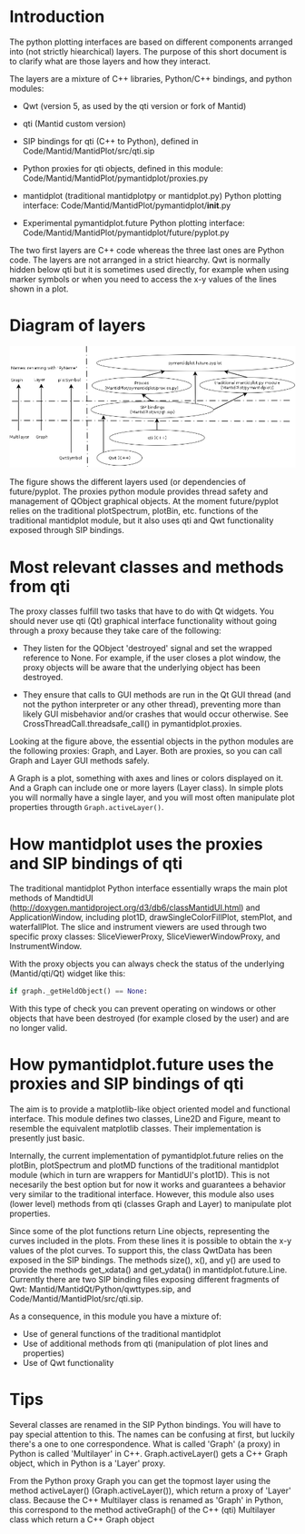 
Introduction
============

The python plotting interfaces are based on different components
arranged into (not strictly hiearchical) layers. The purpose of this
short document is to clarify what are those layers and how they
interact.

The layers are a mixture of C++ libraries, Python/C++ bindings, and
python modules:

- Qwt (version 5, as used by the qti version or fork of Mantid)

- qti (Mantid custom version)

- SIP bindings for qti (C++ to Python), defined in
  Code/Mantid/MantidPlot/src/qti.sip

- Python proxies for qti objects, defined in this module:
  Code/Mantid/MantidPlot/pymantidplot/proxies.py

- mantidplot (traditional mantidplotpy or mantidplot.py) Python
  plotting interface: Code/Mantid/MantidPlot/pymantidplot/__init__.py

- Experimental pymantidplot.future Python plotting interface:
  Code/Mantid/MantidPlot/pymantidplot/future/pyplot.py

The two first layers are C++ code whereas the three last ones are
Python code. The layers are not arranged in a strict hiearchy. Qwt is
normally hidden below qti but it is sometimes used directly, for
example when using marker symbols or when you need to access the x-y
values of the lines shown in a plot.

Diagram of layers
=================

![future/pyplot: diagram of layers](diagram_plotting_layers_pyplot.png)

The figure shows the different layers used (or dependencies of
future/pyplot. The proxies python module provides thread safety and
management of QObject graphical objects. At the moment future/pyplot
relies on the traditional plotSpectrum, plotBin, etc. functions of the
traditional mantidplot module, but it also uses qti and Qwt
functionality exposed through SIP bindings.

Most relevant classes and methods from qti
==========================================

The proxy classes fulfill two tasks that have to do with Qt
widgets. You should never use qti (Qt) graphical interface
functionality without going through a proxy because they take care of
the following:

- They listen for the QObject 'destroyed' signal and set the wrapped
  reference to None. For example, if the user closes a plot window,
  the proxy objects will be aware that the underlying object has been
  destroyed.

- They ensure that calls to GUI methods are run in the Qt GUI thread
  (and not the python interpreter or any other thread), preventing
  more than likely GUI misbehavior and/or crashes that would occur
  otherwise. See CrossThreadCall.threadsafe_call() in
  pymantidplot.proxies.

Looking at the figure above, the essential objects in the python
modules are the following proxies: Graph, and Layer. Both are proxies,
so you can call Graph and Layer GUI methods safely.

A Graph is a plot, something with axes and lines or colors displayed
on it. And a Graph can include one or more layers (Layer class). In
simple plots you will normally have a single layer, and you will most
often manipulate plot properties througth ```Graph.activeLayer()```.


How mantidplot uses the proxies and SIP bindings of qti
=======================================================

The traditional mantidplot Python interface essentially wraps the main
plot methods of MandtidUI
(http://doxygen.mantidproject.org/d3/db6/classMantidUI.html) and
ApplicationWindow, including plot1D, drawSingleColorFillPlot,
stemPlot, and waterfallPlot. The slice and instrument viewers are used
through two specific proxy classes: SliceViewerProxy,
SliceViewerWindowProxy, and InstrumentWindow.

With the proxy objects you can always check the status of the
underlying (Mantid/qti/Qt) widget like this:

```python
if graph._getHeldObject() == None:
```
With this type of check you can prevent operating on windows or other
objects that have been destroyed (for example closed by the user) and
are no longer valid.

How pymantidplot.future uses the proxies and SIP bindings of qti
================================================================

The aim is to provide a matplotlib-like object oriented model and
functional interface.  This module defines two classes, Line2D and
Figure, meant to resemble the equivalent matplotlib classes. Their
implementation is presently just basic.

Internally, the current implementation of pymantidplot.future relies
on the plotBin, plotSpectrum and plotMD functions of the traditional
mantidplot module (which in turn are wrappers for MantidUI's
plot1D). This is not necesarily the best option but for now it works
and guarantees a behavior very similar to the traditional
interface. However, this module also uses (lower level) methods from
qti (classes Graph and Layer) to manipulate plot properties.

Since some of the plot functions return Line objects, representing the
curves included in the plots. From these lines it is possible to
obtain the x-y values of the plot curves. To support this, the class
QwtData has been exposed in the SIP bindings. The methods size(), x(),
and y() are used to provide the methods get_xdata() and get_ydata() in
mantidplot.future.Line. Currently there are two SIP binding files
exposing different fragments of Qwt:
Mantid/MantidQt/Python/qwttypes.sip, and
Code/Mantid/MantidPlot/src/qti.sip.

As a consequence, in this module you have a mixture of:

- Use of general functions of the traditional mantidplot
- Use of additional methods from qti (manipulation of plot lines and
  properties)
- Use of Qwt functionality

Tips
====

Several classes are renamed in the SIP Python bindings. You will have
to pay special attention to this. The names can be confusing at first,
but luckily there's a one to one correspondence. What is called
'Graph' (a proxy) in Python is called 'Multilayer' in
C++. Graph.activeLayer() gets a C++ Graph object, which in Python is a
'Layer' proxy.

From the Python proxy Graph you can get the topmost layer using the
method activeLayer() (Graph.activeLayer()), which return a proxy of
'Layer' class. Because the C++ Multilayer class is renamed as 'Graph'
in Python, this correspond to the method activeGraph() of the C++
(qti) Multilayer class which return a C++ Graph object
